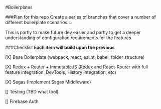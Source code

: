 #Boilerplates

###Plan for this repo
Create a series of branches that cover a number of different boilerplate scenarios :boom:

This is partly to make future dev easier and partly to get a deeper understanding of configuration requirements for the features

###Checklist
**Each item will build upon the previous**

[X] Base Boilerplate (webpack, react, eslint, babel, folder structure)

[X] Redux + Router + ImmutableJS (Redux and React-Router with full feature integration: DevTools, History integration, etc)

[X] Sagas (Implement Sagas Middleware)

[] Testing (TBD what tool)

[] Firebase Auth